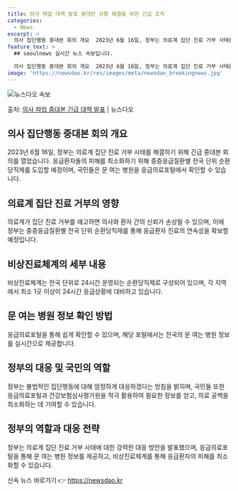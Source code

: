 ```yaml
---
title: 의사 파업 대책 발표 중대한 상황 해결을 위한 긴급 조치
categories:
  - News
excerpt: >
  의사 집단행동 중대본 회의 개요  2023년 6월 16일, 정부는 의료계 집단 진료 거부 사태를 해결하기 위…
feature_text: >
  ## seoulnews 실시간 뉴스 속보입니다.

  의사 집단행동 중대본 회의 개요  2023년 6월 16일, 정부는 의료계 집단 진료 거부 사태를 해결하기 위…
image: 'https://newsdao.kr/res/images/meta/newsdao_breakingnews.jpg'
---
```


![뉴스다오 속보](https://newsdao.kr/res/images/meta/newsdao_breakingnews.jpg)

<p>출처: <a href="https://newsdao.kr/4287" rel="dofollow">의사 파업 중대본 긴급 대책 발표</a> | 뉴스다오</p>

<h2 data-ke-size="size26">의사 집단행동 중대본 회의 개요</h2>
2023년 6월 16일, 정부는 의료계 집단 진료 거부 사태를 해결하기 위해 긴급 중대본 회의를 열었습니다. 응급환자들의 피해를 최소화하기 위해 중증응급질환별 전국 단위 순환당직제를 도입할 예정이며, 국민들은 문 여는 병원을 응급의료포털에서 확인할 수 있습니다.

<h2 data-ke-size="size26">의료계 집단 진료 거부의 영향</h2>
의료계가 집단 진료 거부를 예고하면 의사와 환자 간의 신뢰가 손상될 수 있으며, 이에 정부는 중증응급질환별 전국 단위 순환당직제를 통해 응급환자 진료의 연속성을 확보할 예정입니다.

<h2 data-ke-size="size26">비상진료체계의 세부 내용</h2>
비상진료체계는 전국 단위로 24시간 운영되는 순환당직제로 구성되어 있으며, 각 지역에서 최소 1곳 이상이 24시간 응급상황에 대비하고 있습니다.

<h2 data-ke-size="size26">문 여는 병원 정보 확인 방법</h2>
응급의료포털을 통해 쉽게 확인할 수 있으며, 해당 포털에서는 전국의 문 여는 병원 정보를 실시간으로 제공합니다.

<h2 data-ke-size="size26">정부의 대응 및 국민의 역할</h2>
정부는 불법적인 집단행동에 대해 엄정하게 대응하겠다는 방침을 밝히며, 국민들 또한 응급의료포털과 건강보험심사평가원을 적극 활용하여 필요한 정보를 얻고, 의료 공백을 최소화하는 데 기여할 수 있습니다.

<h2 data-ke-size="size26">정부의 역할과 대응 전략</h2>
정부는 의료계 집단 진료 거부 사태에 대한 강력한 대응 방안을 발표했으며, 응급의료포털을 통해 문 여는 병원 정보를 제공하고, 비상진료체계를 통해 응급환자의 피해를 최소화할 수 있습니다. 

신속 뉴스 바로가기 👉 <a href="https://newsdao.kr" rel="dofollow">https://newsdao.kr</a>


